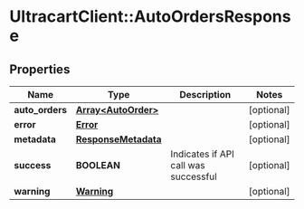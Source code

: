 # UltracartClient::AutoOrdersResponse

## Properties
Name | Type | Description | Notes
------------ | ------------- | ------------- | -------------
**auto_orders** | [**Array&lt;AutoOrder&gt;**](AutoOrder.md) |  | [optional] 
**error** | [**Error**](Error.md) |  | [optional] 
**metadata** | [**ResponseMetadata**](ResponseMetadata.md) |  | [optional] 
**success** | **BOOLEAN** | Indicates if API call was successful | [optional] 
**warning** | [**Warning**](Warning.md) |  | [optional] 


